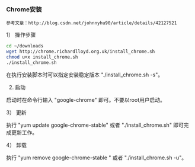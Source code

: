 ### Chrome安装

```
参考文章：http://blog.csdn.net/johnnyhu90/article/details/42127521
```

1） 操作步骤

```bash
cd ~/downloads
wget http://chrome.richardlloyd.org.uk/install_chrome.sh
chmod u+x install_chrome.sh
./install_chrome.sh
```

在执行安装脚本时可以指定安装稳定版本 "./install_chrome.sh -s"。

2) 启动

启动时在命令行输入 "google-chrome" 即可。不要以root用户启动。

3） 更新

执行 "yum update google-chrome-stable" 或者 "./install_chrome.sh" 即可完成更新工作。

4） 卸载

执行 "yum remove google-chrome-stable " 或者 "./install_chrome.sh -u"。